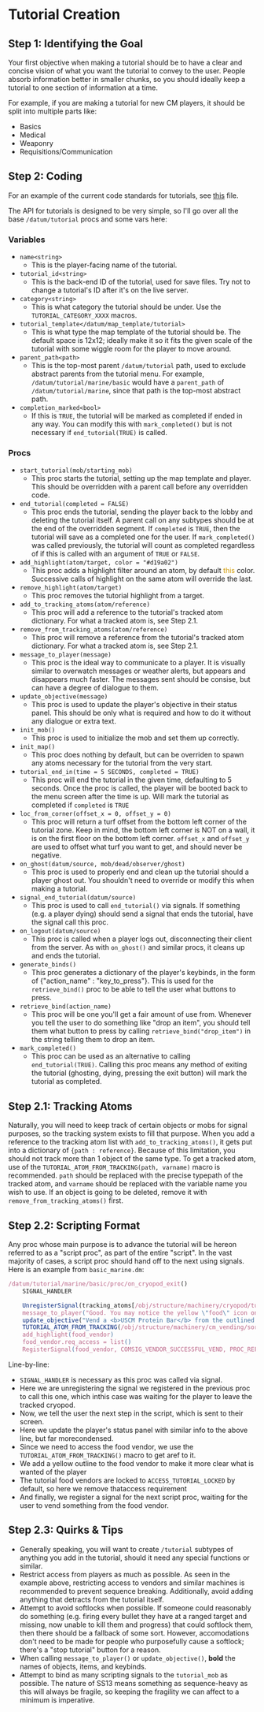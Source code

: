 # Tutorial Creation

## Step 1: Identifying the Goal

Your first objective when making a tutorial should be to have a clear and concise vision of what you want the tutorial to convey to the user. People absorb information better in smaller chunks, so you should ideally keep a tutorial to one section of information at a time.

For example, if you are making a tutorial for new CM players, it should be split into multiple parts like:

-   Basics
-   Medical
-   Weaponry
-   Requisitions/Communication

## Step 2: Coding

For an example of the current code standards for tutorials, see [this](https://github.com/cmss13-devs/cmss13/pull/4442/files#diff-843b2f84360b9b932dfc960027992f2b5117667962bfa8da14f9a35f0179a926) file.

The API for tutorials is designed to be very simple, so I'll go over all the base `/datum/tutorial` procs and some vars here:

### Variables

-   `name<string>`
    -   This is the player-facing name of the tutorial.
-   `tutorial_id<string>`
    -   This is the back-end ID of the tutorial, used for save files. Try not to change a tutorial's ID after it's on the live server.
-   `category<string>`
    -   This is what category the tutorial should be under. Use the `TUTORIAL_CATEGORY_XXXX` macros.
-   `tutorial_template</datum/map_template/tutorial>`
    -   This is what type the map template of the tutorial should be. The default space is 12x12; ideally make it so it fits the given scale of the tutorial with some wiggle room for the player to move around.
-   `parent_path<path>`
    -   This is the top-most parent `/datum/tutorial` path, used to exclude abstract parents from the tutorial menu. For example, `/datum/tutorial/marine/basic` would have a `parent_path` of `/datum/tutorial/marine`, since that path is the top-most abstract path.
-   `completion_marked<bool>`
    -   If this is `TRUE`, the tutorial will be marked as completed if ended in any way. You can modify this with `mark_completed()` but is not necessary if `end_tutorial(TRUE)` is called.

### Procs

-   `start_tutorial(mob/starting_mob)`
    -   This proc starts the tutorial, setting up the map template and player. This should be overridden with a parent call before any overridden code.
-   `end_tutorial(completed = FALSE)`
    -   This proc ends the tutorial, sending the player back to the lobby and deleting the tutorial itself. A parent call on any subtypes should be at the end of the overridden segment. If `completed` is `TRUE`, then the tutorial will save as a completed one for the user. If `mark_completed()` was called previously, the tutorial will count as completed regardless of if this is called with an argument of `TRUE` or `FALSE`.
-   `add_highlight(atom/target, color = "#d19a02")`
    -   This proc adds a highlight filter around an atom, by default <span style="color:#d19a02">this</span> color. Successive calls of highlight on the same atom will override the last.
-   `remove_highlight(atom/target)`
    -   This proc removes the tutorial highlight from a target.
-   `add_to_tracking_atoms(atom/reference)`
    -   This proc will add a reference to the tutorial's tracked atom dictionary. For what a tracked atom is, see Step 2.1.
-   `remove_from_tracking_atoms(atom/reference)`
    -   This proc will remove a reference from the tutorial's tracked atom dictionary. For what a tracked atom is, see Step 2.1.
-   `message_to_player(message)`
    -   This proc is the ideal way to communicate to a player. It is visually similar to overwatch messages or weather alerts, but appears and disappears much faster. The messages sent should be consise, but can have a degree of dialogue to them.
-   `update_objective(message)`
    -   This proc is used to update the player's objective in their status panel. This should be only what is required and how to do it without any dialogue or extra text.
-   `init_mob()`
    -   This proc is used to initialize the mob and set them up correctly.
-   `init_map()`
    -   This proc does nothing by default, but can be overriden to spawn any atoms necessary for the tutorial from the very start.
-   `tutorial_end_in(time = 5 SECONDS, completed = TRUE)`
    -   This proc will end the tutorial in the given time, defaulting to 5 seconds. Once the proc is called, the player will be booted back to the menu screen after the time is up. Will mark the tutorial as completed if `completed` is `TRUE`
-   `loc_from_corner(offset_x = 0, offset_y = 0)`
    -   This proc will return a turf offset from the bottom left corner of the tutorial zone. Keep in mind, the bottom left corner is NOT on a wall, it is on the first floor on the bottom left corner. `offset_x` and `offset_y` are used to offset what turf you want to get, and should never be negative.
-   `on_ghost(datum/source, mob/dead/observer/ghost)`
    -   This proc is used to properly end and clean up the tutorial should a player ghost out. You shouldn't need to override or modify this when making a tutorial.
-   `signal_end_tutorial(datum/source)`
    -   This proc is used to call `end_tutorial()` via signals. If something (e.g. a player dying) should send a signal that ends the tutorial, have the signal call this proc.
-   `on_logout(datum/source)`
    -   This proc is called when a player logs out, disconnecting their client from the server. As with `on_ghost()` and similar procs, it cleans up and ends the tutorial.
-   `generate_binds()`
    -   This proc generates a dictionary of the player's keybinds, in the form of {"action_name" : "key_to_press"}. This is used for the `retrieve_bind()` proc to be able to tell the user what buttons to press.
-   `retrieve_bind(action_name)`
    -   This proc will be one you'll get a fair amount of use from. Whenever you tell the user to do something like "drop an item", you should tell them what button to press by calling `retrieve_bind("drop_item")` in the string telling them to drop an item.
-   `mark_completed()`
    -   This proc can be used as an alternative to calling `end_tutorial(TRUE)`. Calling this proc means any method of exiting the tutorial (ghosting, dying, pressing the exit button) will mark the tutorial as completed.

## Step 2.1: Tracking Atoms

Naturally, you will need to keep track of certain objects or mobs for signal purposes, so the tracking system exists to fill that purpose. When you add a reference to the tracking atom list with `add_to_tracking_atoms()`, it gets put into a dictionary of `{path : reference}`. Because of this limitation, you should not track more than 1 object of the same type. To get a tracked atom, use of the `TUTORIAL_ATOM_FROM_TRACKING(path, varname)` macro is recommended. `path` should be replaced with the precise typepath of the tracked atom, and `varname` should be replaced with the variable name you wish to use. If an object is going to be deleted, remove it with `remove_from_tracking_atoms()` first.

## Step 2.2: Scripting Format

Any proc whose main purpose is to advance the tutorial will be hereon referred to as a "script proc", as part of the entire "script". In the vast majority of cases, a script proc should hand off to the next using signals. Here is an example from `basic_marine.dm`:

```javascript
/datum/tutorial/marine/basic/proc/on_cryopod_exit()
	SIGNAL_HANDLER

	UnregisterSignal(tracking_atoms[/obj/structure/machinery/cryopod/tutorial], COMSIG_CRYOPOD_GO_OUT)
	message_to_player("Good. You may notice the yellow \"food\" icon on the right side of your screen. Proceed to the outlined <b>Food Vendor</b> and vend the <b>USCM Protein Bar</b>.")
	update_objective("Vend a <b>USCM Protein Bar</b> from the outlined <b>ColMarTech Food Vendor</b>.")
	TUTORIAL_ATOM_FROM_TRACKING(/obj/structure/machinery/cm_vending/sorted/marine_food/tutorial, food_vendor)
	add_highlight(food_vendor)
	food_vendor.req_access = list()
	RegisterSignal(food_vendor, COMSIG_VENDOR_SUCCESSFUL_VEND, PROC_REF(on_food_vend))

```

Line-by-line:
- `SIGNAL_HANDLER` is necessary as this proc was called via signal.
- Here we are unregistering the signal we registered in the previous proc to call this one, which inthis case was waiting for the player to leave the tracked cryopod.
- Now, we tell the user the next step in the script, which is sent to their screen.
- Here we update the player's status panel with similar info to the above line, but far morecondensed.
- Since we need to access the food vendor, we use the `TUTORIAL_ATOM_FROM_TRACKING()` macro to get aref to it.
- We add a yellow outline to the food vendor to make it more clear what is wanted of the player
- The tutorial food vendors are locked to `ACCESS_TUTORIAL_LOCKED` by default, so here we remove thataccess requirement
- And finally, we register a signal for the next script proc, waiting for the user to vend something from the food vendor.

## Step 2.3: Quirks & Tips

-   Generally speaking, you will want to create `/tutorial` subtypes of anything you add in the tutorial, should it need any special functions or similar.
-   Restrict access from players as much as possible. As seen in the example above, restricting access to vendors and similar machines is recommended to prevent sequence breaking. Additionally, avoid adding anything that detracts from the tutorial itself.
-   Attempt to avoid softlocks when possible. If someone could reasonably do something (e.g. firing every bullet they have at a ranged target and missing, now unable to kill them and progress) that could softlock them, then there should be a fallback of some sort. However, accomodations don't need to be made for people who purposefully cause a softlock; there's a "stop tutorial" button for a reason.
-   When calling `message_to_player()` or `update_objective()`, **bold** the names of objects, items, and keybinds.
-   Attempt to bind as many scripting signals to the `tutorial_mob` as possible. The nature of SS13 means something as sequence-heavy as this will always be fragile, so keeping the fragility we can affect to a minimum is imperative.

